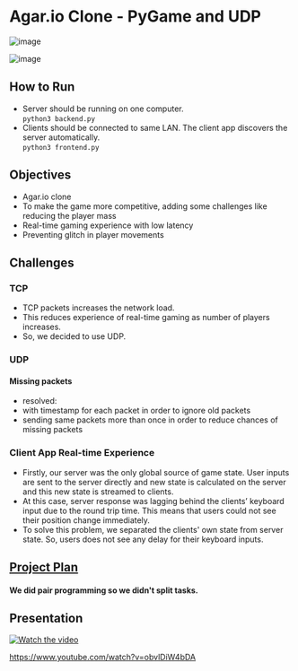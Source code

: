 # Agar.io Clone - PyGame and UDP

![image](https://user-images.githubusercontent.com/44745432/150681267-4a9af117-64d9-4078-b087-31b96e96d321.png)

![image](https://user-images.githubusercontent.com/44745432/150681544-6367b137-8ba7-480b-9fc0-65045ff54459.png)

## How to Run

- Server should be running on one computer.  
  `python3 backend.py`
- Clients should be connected to same LAN. The client app discovers the server automatically.  
  `python3 frontend.py`

## Objectives

- Agar.io clone
- To make the game more competitive, adding some challenges like reducing the player mass
- Real-time gaming experience with low latency
- Preventing glitch in player movements

## Challenges

### TCP

- TCP packets increases the network load.
- This reduces experience of real-time gaming as number of players increases.
- So, we decided to use UDP.

### UDP

#### Missing packets

- resolved:
- with timestamp for each packet in order to ignore old packets
- sending same packets more than once in order to reduce chances of missing packets

### Client App Real-time Experience

- Firstly, our server was the only global source of game state. User inputs are sent to the server directly and new state is calculated on the server and this new state is streamed to clients.
- At this case, server response was lagging behind the clients’ keyboard input due to the round trip time. This means that users could not see their position change immediately.
- To solve this problem, we separated the clients' own state from server state. So, users does not see any delay for their keyboard inputs.

## [Project Plan](./ProjectPlan.pdf)

#### We did pair programming so we didn't split tasks.

## Presentation

[![Watch the video](https://img.youtube.com/vi/obvlDiW4bDA/maxresdefault.jpg)](https://youtu.be/obvlDiW4bDA)

https://www.youtube.com/watch?v=obvlDiW4bDA
